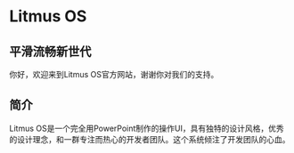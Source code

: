 # Litmus OS
## 平滑流畅新世代
你好，欢迎来到Litmus OS官方网站，谢谢你对我们的支持。

## 简介
Litmus OS是一个完全用PowerPoint制作的操作UI，具有独特的设计风格，优秀的设计理念，和一群专注而热心的开发者团队。这个系统倾注了开发团队的心血。
